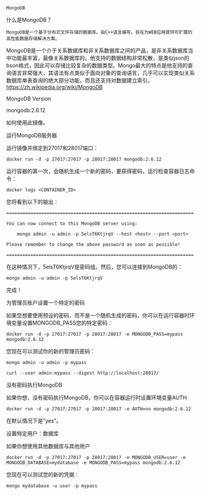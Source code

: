     MongoDB

什么是MongoDB？

    MongoDB是一个基于分布式文件存储的数据库。由C++语言编写。旨在为WEB应用提供可扩展的高性能数据存储解决方案。
MongoDB是一个介于关系数据库和非关系数据库之间的产品，是非关系数据库当中功能最丰富，最像关系数据库的。他支持的数据结构非常松散，是类似json的bson格式，因此可以存储比较复杂的数据类型。Mongo最大的特点是他支持的查询语言非常强大，其语法有点类似于面向对象的查询语言，几乎可以实现类似关系数据库单表查询的绝大部分功能，而且还支持对数据建立索引。
https://zh.wikipedia.org/wiki/MongoDB
 
MongoDB Version

mongodb:2.6.12

如何使用此镜像。

运行MongoDB服务器

运行镜像并绑定到27017和28017端口：

    docker run -d -p 27017:27017 -p 28017:28017 mongodb:2.6.12

运行容器的第一次，会随机生成一个新的密码，要获得密码，运行检查容器日志命令：

    docker logs <CONTAINER_ID>

您将看到以下的输出：

    ======================================================================
    
    You can now connect to this MongoDB server using:
    
        mongo admin -u admin -p 5elsT6KtjrqV --host <host> --port <port>
        
    Please remember to change the above password as soon as possible!
    
    ======================================================================
    
在这种情况下，5elsT6KtjrqV是密码组。然后，您可以连接到MongoDB的：

    mongo admin -u admin -p 5elsT6KtjrqV

完成！

为管理员账户设置一个特定的密码

如果您想要使用预设的密码，而不是一个随机生成的密码，你可以在运行容器时环境变量设置MONGODB_PASS您的特定密码：

    docker run -d -p 27017:27017 -p 28017:28017 -e MONGODB_PASS=mypass mongodb:2.6.12

您现在可以测试你的新的管理员密码：

    mongo admin -u admin -p mypass

    curl --user admin:mypass --digest http://localhost:28017/


没有密码执行MongoDB

如果你想，没有密码执行MongoDB，你可以在容器运行时设置环境变量AUTH

    docker run -d -p 27017:27017 -p 28017:28017 -e AUTH=no mongodb:2.6.12

在默认情况下是”yes”。

设置特定用户：数据库

如果你想使用其他数据库与其他用户

    docker run -d -p 27017:27017 -p 28017:28017 -e MONGODB_USER=user -e MONGODB_DATABASE=mydatabase -e MONGODB_PASS=mypass mongodb:2.6.12

您现在可以测试您的新的凭据：

    mongo mydatabase -u user -p mypass
